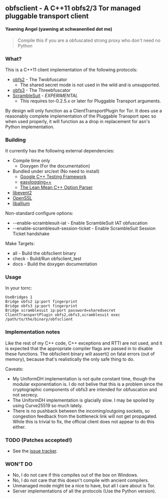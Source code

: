 ## obfsclient - A C++11 obfs2/3 Tor managed pluggable transport client
#### Yawning Angel (yawning at schwanenlied dot me)

> Compile this if you are a obfuscated strong proxy
> who don't need no Python

### What?

This is a C++11 client implementation of the following protocols:

 * [obfs2](https://gitweb.torproject.org/pluggable-transports/obfsproxy.git/blob/HEAD:/doc/obfs2/obfs2-protocol-spec.txt) - The Twobfuscator
   * The shared secret mode is not used in the wild and is unsupported.
 * [obfs3](https://gitweb.torproject.org/pluggable-transports/obfsproxy.git/blob/HEAD:/doc/obfs3/obfs3-protocol-spec.txt) - The Threebfuscator
 * [ScrambleSuit](https://github.com/NullHypothesis/scramblesuit/blob/master/doc/scramblesuit-spec.txt) - *EXPERIMENTAL*
   * This requires tor-0.2.5.x or later for Pluggable Transport arguments.

By design will only function as a ClientTransportPlugin for Tor.  It does use a
reasonably complete implementation of the Pluggable Transport spec so when used
properly, it will function as a drop in replacement for asn's Python
implementation.

### Building

It currently has the following external dependencies:

 * Compile time only
   * Doxygen (For the documentation)
 * Bundled under src/ext (No need to install)
   * [Google C++ Testing Framework](https://code.google.com/p/googletest/)
   * [easylogging++](https://github.com/easylogging/easyloggingpp)
   * [The Lean Mean C++ Option Parser](http://optionparser.sourceforge.net/)
 * [libevent2](https://www.libevent.org)
 * [OpenSSL](https://www.openssl.org/)
 * [liballium](https://github.com/Yawning/liballium)

Non-standard configure options:

 * --enable-scramblesuit-iat - Enable ScrambleSuit IAT obfuscation
 * --enable-scramblesuit-session-ticket - Enable ScrambleSuit Session Ticket handshake

Make Targets:

 * all - Build the obfsclient binary
 * check - Build/Run obfsclient_test
 * docs - Build the doxygen documentation

### Usage

In your torrc:

    UseBridges 1
    Bridge obfs2 ip:port fingerprint
    Bridge obfs3 ip:port fingerprint
    Bridge scramblesuit ip:port password=sharedsecret
    ClientTransportPlugin obfs2,obfs3,scramblesuit exec /path/to/the/binary/obfsclient

### Implementation notes

Like the rest of my C++ code, C++ exceptions and RTTI are not used, and it is
expected that the appropriate compiler flags are passed in to disable these
functions.  The obfsclient binary will assert() on fatal errors (out of memory),
because that's realistically the only safe thing to do.

Caveats:

 * My UniformDH implementation is not quite constant time, though the modular
   exponentiation is.  I do not belive that this is a problem since the
   cryptographic components of obfs3 are intended for obfuscation and not
   secrecy.
 * The UniformDH implementation is glacially slow.  I may be spoiled by using
   Curve25519 so much lately.
 * There is no pushback between the incoming/outgoing sockets, so congestion
   feedback from the bottleneck link will not get propagated.  While this is
   trivial to fix, the official client does not appear to do this either.

### TODO (Patches accepted!)

 * See the [issue tracker](https://github.com/Yawning/obfsclient/issues).

### WON'T DO

 * No, I do not care if this compiles out of the box on Windows.
 * No, I do not care that this doesn't compile with ancient compilers.
 * Unmanaged mode might be a nice to have, but all I care about is Tor.
 * Server implementations of all the protocols (Use the Python version).
